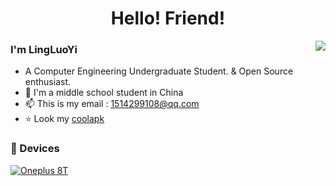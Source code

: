 <h1 align="center">Hello! Friend!</h1>
<img align="right" src="https://github-readme-stats.vercel.app/api?username=Ling-LuoYi&include_all_commits=true&show_icons=true&count_private=true&hide_border=true" />

### I'm LingLuoYi

- A Computer Engineering Undergraduate Student. & Open Source enthusiast.
- 🌱 I'm a middle school student in China
- 📫 This is my email : [1514299108@qq.com](mailto:1514299108@qq.com)
- ⭐ Look my [coolapk](http://www.coolapk.com/u/9960587)

### 📱 Devices

[![Oneplus 8T](https://img.shields.io/badge/OnePlus%208T-dd4814?style=flat-square&logo=oneplus&logoColor=ffffff)](https://www.oneplus.com/8t)
